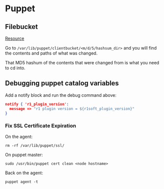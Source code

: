 # Puppet

## Filebucket

[Resource](https://puppet.com/docs/puppet/6.17/man/filebucket.html)

Go to `/var/lib/puppet/clientbucket/<m/d/5/hashsum_dir>` and you will find the contents and paths of what was changed.

That MD5 hashum of the contents that were changed from is what you need to cd into.

## Debugging puppet catalog variables

Add a notify block and run the debug command above:

```json
notify { 'r1_plugin_version':  
  message => "r1 plugin version = ${r1soft_plugin_version}"  
}
```

### Fix SSL Certificate Expiration

On the agent:

```shell
rm -rf /var/lib/puppet/ssl/
```

On puppet master:

```shell
sudo /usr/bin/puppet cert clean <node hostname>
```

Back on the agent:

```shell
puppet agent -t
```
